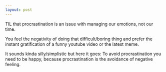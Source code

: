 ```yaml
---
layout: post
---
```


TIL that procrastination is an issue with managing our emotions, not our time.

You feel the negativity of doing that difficult/boring thing and prefer the instant gratification of a funny youtube video or the latest meme.

It sounds kinda silly/simplistic but here it goes: To avoid procrastination you need to be happy, because procrastination is the avoidance of negative feeling.


